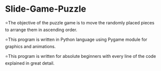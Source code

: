 # Slide-Game-Puzzle

⭐The objective of the puzzle game is to move the randomly placed pieces to arrange them in ascending order.

⭐This program is written in Python language using Pygame module for graphics and animations.

⭐This program is written for absolute beginners with every line of the code explained in great detail. 
